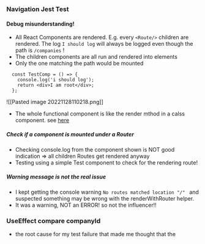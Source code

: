 ### Navigation Jest Test
#### Debug misunderstanding!
- All React Components are rendered. E.g. every `<Route/>` children are rendered. The log `I should log` will always be logged even though the path is `/companies` ! 
- The children components are all run and rendered into elements
- Only the one matching the path would be mounted
```
  const TestComp = () => {
    console.log('i should log');
    return <div>I am root</div>;
  };
``` 
  ![[Pasted image 20221128110218.png]]
  - The whole functional component is like the render mthod in a calss component. see [here](https://reacttraining.com/blog/mount-vs-render/)
 ##### Check if a component is mounted under a Router
 - Checking console.log from the component shown is NOT good indication => all children Routes get rendered anyway
 - Testing using a simple Test component to check for the rendering route!
##### Warning message is not the real issue
- I kept getting the console warning `No routes matched location "/" ` and suspected something may be wrong with the renderWithRouter helper.
- It was a warning, NOT an ERROR! so not the influencer!!

### UseEffect compare companyId
- the root cause for my test failure that made me thought that the 